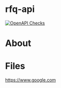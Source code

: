 # rfq-api

[![OpenAPI Checks](https://github.com/TiFcode/rfq-api/actions/workflows/actions.yml/badge.svg)](https://github.com/TiFcode/rfq-api/actions/workflows/actions.yml)
# About

# Files

https://www.google.com

